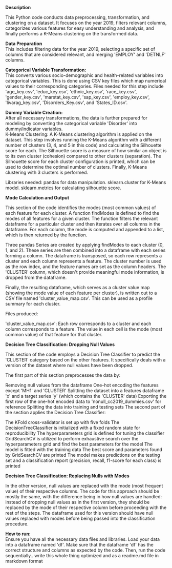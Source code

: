 **Description**

This Python code conducts data preprocessing, transformation, and clustering on a dataset. It focuses on the year 2019, filters relevant columns, categorizes various features for easy understanding and analysis, and finally performs a K-Means clustering on the transformed data.


**Data Preparation**
<br>This includes filtering data for the year 2019, selecting a specific set of columns that are considered relevant, and merging 'EMPLOY' and 'DETNLF' columns.

**Categorical Variable Transformation:**
<br>This converts various socio-demographic and health-related variables into categorical variables. This is done using CSV key files which map numerical values to their corresponding categories. Files needed for this step include 'age_key.csv', 'educ_key.csv', 'ethnic_key.csv', 'race_key.csv', 'gender_key.csv', 'marstat_key.csv', 'sap_key.csv', 'employ_key.csv', 'livarag_key.csv', 'Disorders_Key.csv', and 'States_ID.csv'.

**Dummy Variable Creation:**
<br>After all necessary transformations, the data is further prepared for modeling by converting the categorical variable 'Disorder' into dummy/indicator variables.
<br>K-Means Clustering:
A K-Means clustering algorithm is applied on the dataset. This step involves running the K-Means algorithm with a different number of clusters (3, 4, and 5 in this code) and calculating the Silhouette score for each. The Silhouette score is a measure of how similar an object is to its own cluster (cohesion) compared to other clusters (separation). The Silhouette score for each cluster configuration is printed, which can be used to determine the optimal number of clusters. Finally, K-Means clustering with 3 clusters is performed.

Libraries needed:
pandas for data manipulation.
sklearn.cluster for K-Means model.
sklearn.metrics for calculating silhouette score.

**Mode Calculation and Output**

This section of the code identifies the modes (most common values) of each feature for each cluster. A function findModes is defined to find the modes of all features for a given cluster. The function filters the relevant dataframe for a particular cluster and then iterates over all columns in the dataframe. For each column, the mode is computed and appended to a list, which is then returned by the function.

Three pandas Series are created by applying findModes to each cluster (0, 1, and 2). These series are then combined into a dataframe with each series forming a column. The dataframe is transposed, so each row represents a cluster and each column represents a feature. The cluster number is used as the row index, and the feature names are set as the column headers. The 'CLUSTER' column, which doesn't provide meaningful mode information, is dropped from the dataframe.

Finally, the resulting dataframe, which serves as a cluster value map (showing the mode value of each feature per cluster), is written out to a CSV file named 'cluster_value_map.csv'. This can be used as a profile summary for each cluster.

Files produced:

'cluster_value_map.csv': Each row corresponds to a cluster and each column corresponds to a feature. The value in each cell is the mode (most common value) of that feature for that cluster.

**Decision Tree Classification: Dropping Null Values**

This section of the code employs a Decision Tree Classifier to predict the 'CLUSTER' category based on the other features. It specifically deals with a version of the dataset where null values have been dropped.

The first part of this section preprocesses the data by:

Removing null values from the dataframe
One-hot encoding the features except 'MH1' and 'CLUSTER'
Splitting the dataset into a features dataframe 'x' and a target series 'y' (which contains the 'CLUSTER' data)
Exporting the first row of the one-hot encoded data to 'nonull_cc2019_dummies.csv' for reference
Splitting the data into training and testing sets
The second part of the section applies the Decision Tree Classifier:

The KFold cross-validator is set up with five folds
The DecisionTreeClassifier is initialized with a fixed random state for reproducibility
The hyperparameters grid is defined for tuning the classifier
GridSearchCV is utilized to perform exhaustive search over the hyperparameters grid and find the best parameters for the model
The model is fitted with the training data
The best score and parameters found by GridSearchCV are printed
The model makes predictions on the testing set and a classification report (precision, recall, f1-score for each class) is printed

**Decision Tree Classification: Replacing Nulls with Modes**

In the other version, null values are replaced with the mode (most frequent value) of their respective columns. The code for this approach should be mostly the same, with the difference being in how null values are handled: instead of dropping null values as in the first version, they should be replaced by the mode of their respective column before proceeding with the rest of the steps. The dataframe used for this version should have null values replaced with modes before being passed into the classification procedure.

**How to run:**
<br>Ensure you have all the necessary data files and libraries. Load your data into a dataframe named 'df'. Make sure that the dataframe 'df' has the correct structure and columns as expected by the code. Then, run the code sequentially.. write this whole thing optimized and as a readme.md file in markdown format